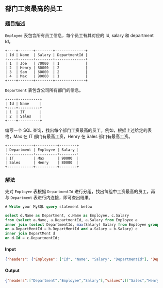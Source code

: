 ## 部门工资最高的员工
### 题目描述

`Employee` 表包含所有员工信息，每个员工有其对应的 Id, salary 和 department Id。
```
+----+-------+--------+--------------+
| Id | Name  | Salary | DepartmentId |
+----+-------+--------+--------------+
| 1  | Joe   | 70000  | 1            |
| 2  | Henry | 80000  | 2            |
| 3  | Sam   | 60000  | 2            |
| 4  | Max   | 90000  | 1            |
+----+-------+--------+--------------+
```

`Department` 表包含公司所有部门的信息。
```
+----+----------+
| Id | Name     |
+----+----------+
| 1  | IT       |
| 2  | Sales    |
+----+----------+
```

编写一个 SQL 查询，找出每个部门工资最高的员工。例如，根据上述给定的表格，Max 在 IT 部门有最高工资，Henry 在 Sales 部门有最高工资。
```
+------------+----------+--------+
| Department | Employee | Salary |
+------------+----------+--------+
| IT         | Max      | 90000  |
| Sales      | Henry    | 80000  |
+------------+----------+--------+
```

### 解法
先对 `Employee` 表根据 `DepartmentId` 进行分组，找出每组中工资最高的员工，再与 `Department` 表进行内连接，即可查出结果。

```sql
# Write your MySQL query statement below

select d.Name as Department, c.Name as Employee, c.Salary
from (select a.Name, a.DepartmentId, a.Salary from Employee a
inner join (select DepartmentId, max(Salary) Salary from Employee group by DepartmentId) b
on a.DepartMentId = b.DepartMentId and a.Salary = b.Salary) c
inner join DepartMent d
on d.Id = c.DepartmentId;
```

#### Input
```json
{"headers": {"Employee": ["Id", "Name", "Salary", "DepartmentId"], "Department": ["Id", "Name"]}, "rows": {"Employee": [[1, "Joe", 70000, 1], [2, "Henry", 80000, 2], [3, "Sam", 60000, 2], [4, "Max", 90000, 1]], "Department": [[1, "IT"], [2, "Sales"]]}}
```

#### Output
```json
{"headers":["Department","Employee","Salary"],"values":[["Sales","Henry",80000],["IT","Max",90000]]}
```